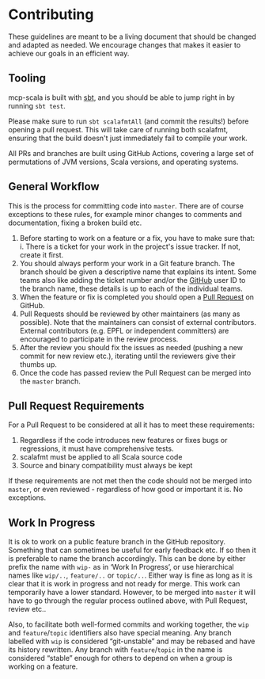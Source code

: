 # Contributing

These guidelines are meant to be a living document that should be changed and adapted as needed. We encourage changes that makes it easier to achieve our goals in an efficient way.

## Tooling

mcp-scala is built with [sbt](https://github.com/sbt/sbt), and you should be able to jump right in by running `sbt test`.

Please make sure to run `sbt scalafmtAll` (and commit the results!) before opening a pull request. This will take care of running both scalafmt, ensuring that the build doesn't just immediately fail to compile your work.

All PRs and branches are built using GitHub Actions, covering a large set of permutations of JVM versions, Scala versions, and operating systems.

## General Workflow

This is the process for committing code into `master`. There are of course exceptions to these rules, for example minor changes to comments and documentation, fixing a broken build etc.

1. Before starting to work on a feature or a fix, you have to make sure that:
   i. There is a ticket for your work in the project's issue tracker. If not, create it first.
2. You should always perform your work in a Git feature branch. The branch should be given a descriptive name that explains its intent. Some teams also like adding the ticket number and/or the [GitHub](http://github.com) user ID to the branch name, these details is up to each of the individual teams.
3. When the feature or fix is completed you should open a [Pull Request](https://help.github.com/articles/using-pull-requests) on GitHub.
4. Pull Requests should be reviewed by other maintainers (as many as possible). Note that the maintainers can consist of external contributors. External contributors (e.g. EPFL or independent committers) are encouraged to participate in the review process.
5. After the review you should fix the issues as needed (pushing a new commit for new review etc.), iterating until the reviewers give their thumbs up.
6. Once the code has passed review the Pull Request can be merged into the `master` branch.

## Pull Request Requirements

For a Pull Request to be considered at all it has to meet these requirements:

1. Regardless if the code introduces new features or fixes bugs or regressions, it must have comprehensive tests.
2. scalafmt must be applied to all Scala source code
3. Source and binary compatibility must always be kept

If these requirements are not met then the code should not be merged into `master`, or even reviewed - regardless of how good or important it is. No exceptions.

## Work In Progress

It is ok to work on a public feature branch in the GitHub repository. Something that can sometimes be useful for early feedback etc. If so then it is preferable to name the branch accordingly. This can be done by either prefix the name with ``wip-`` as in ‘Work In Progress’, or use hierarchical names like ``wip/..``, ``feature/..`` or ``topic/..``. Either way is fine as long as it is clear that it is work in progress and not ready for merge. This work can temporarily have a lower standard. However, to be merged into `master` it will have to go through the regular process outlined above, with Pull Request, review etc..

Also, to facilitate both well-formed commits and working together, the ``wip`` and ``feature``/``topic`` identifiers also have special meaning.   Any branch labelled with ``wip`` is considered “git-unstable” and may be rebased and have its history rewritten.   Any branch with ``feature``/``topic`` in the name is considered “stable” enough for others to depend on when a group is working on a feature.

